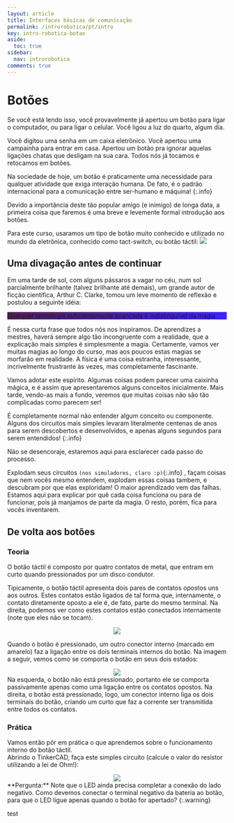 ```yaml
---
layout: article
title: Interfaces básicas de comunicação
permalink: /introrobotica/pt/intro
key: intro-robotica-botao
aside:
  toc: true
sidebar:
  nav: introrobotica
comments: true
---
```

# Botões

Se você está lendo isso, você provavelmente já apertou um botão para ligar o computador, ou para ligar o celular. Você ligou a luz do quarto, algum dia.

Você digitou uma senha em um caixa eletrônico. Você apertou uma campainha para entrar em casa. Apertou um botão pra ignorar aquelas ligações chatas que desligam na sua cara. Todos nós já tocamos e retocamos em botões.

Na sociedade de hoje, um botão é praticamente uma necessidade para qualquer atividade que exiga interação humana. De fato, é o padrão internacional para a comunicação entre ser-humano e máquina!
{:.info}

Devido a importância deste tão popular amigo (e inimigo) de longa data, a primeira coisa que faremos é uma breve e levemente formal introdução aos botões.

Para este curso, usaramos um tipo de botão muito conhecido e utilizado no mundo da eletrônica, conhecido como tact-switch, ou botão táctil: <img class="image image--xs" src="https://i.imgur.com/JrGoJKK.jpg"/>

## Uma divagação antes de continuar

Em uma tarde de sol, com alguns pássaros a vagar no céu, num sol parcialmente brilhante (talvez brilhante até demais), um grande autor de ficção científica, Arthur C. Clarke, tomou um leve momento de reflexão e postulou a seguinte idéia:

<style>
  .hero-example--linear-gradient {
    background-image: linear-gradient(135deg, rgba(61,0,61,0.88) , rgba(30,0,255,0.86)), url("https://i.imgur.com/m90huMV.jpg?1");
  }
</style>

<div class="hero hero--center hero--dark hero-example--linear-gradient">
  <div class="hero__content">
    <p>Qualquer tecnologia suficientemente avançada é indistinguível da magia</p>
  </div>
</div>

É nessa curta frase que todos nós nos inspiramos. De aprendizes a mestres, haverá sempre algo tão incongruente com a realidade, que a explicação mais simples é simplesmente a magia. Certamente, vamos ver muitas magias ao longo do curso, mas aos poucos estas magias se morfarão em realidade. A física é uma coisa estranha, interessante, incrivelmente frustrante às vezes, mas completamente fascinante.

Vamos adotar este espírito. Algumas coisas podem parecer uma caixinha mágica, e é assim que apresentaremos alguns conceitos inicialmente. Mais tarde, vendo-as mais a fundo, veremos que muitas coisas não são tão complicadas como parecem ser!

É completamente normal não entender algum conceito ou componente. Alguns dos circuitos mais simples levaram literalmente centenas de anos para serem descobertos e desenvolvidos, e apenas alguns segundos para serem entendidos!
{:.info}

Não se desencoraje, estaremos aqui para esclarecer cada passo do processo.

Explodam seus circuitos `(nos simuladores, claro :p)`{:.info} , façam coisas que nem vocês mesmo entendem, explodam essas coisas tambem, e descubram por que elas exploridam! O maior aprendizado vem das falhas. Estamos aqui para explicar por quê cada coisa funciona ou para de funcionar, pois já manjamos de parte da magia. O resto, porém, fica para vocês inventarem.

## De volta aos botões
### Teoria

O botão táctil é composto por quatro contatos de metal, que entram em curto quando pressionados por um disco condutor.

Tipicamente, o botão táctil apresenta dois pares de contatos opostos uns aos outros. Estes contatos estão ligados de tal forma que, internamente, o contato diretamente oposto a ele é, de fato, parte do mesmo terminal. Na direita, podemos ver como estes contatos estão conectados internamente (note que eles não se tocam).
<div align="center"><img class="image image--xl" src="https://i.imgur.com/ppox02A.png"/></div>

Quando o botão é pressionado, um outro conector interno (marcado em amarelo) faz a ligação entre os dois terminais internos do botão. Na imagem a seguir, vemos como se comporta o botão em seus dois estados:
<div align="center"><img class="image image--xl" src="https://i.imgur.com/uiySbUd.png"/></div>
Na esquerda, o botão não está pressionado, portanto ele se comporta passivamente apenas como uma ligação entre os contatos opostos.  
Na direita, o botão está pressionado, logo, um conector interno liga os dois terminais do botão, criando um curto que faz a corrente ser transmitida entre todos os contatos.

### Prática

Vamos então pôr em prática o que aprendemos sobre o funcionamento interno do botão táctil.  
Abrindo o TinkerCAD, faça este simples circuito (calcule o valor do resistor utilizando a lei de Ohm!):
<div align="center"><img class="image image--xl" src="https://i.imgur.com/ngTCs5E.png"/></div>
**Pergunta:**  
Note que o LED ainda precisa completar a conexão do lado negativo.  
Como devemos conectar o terminal negativo da bateria ao botão, para que o LED ligue apenas quando o botão for apertado?
{:.warning}

test